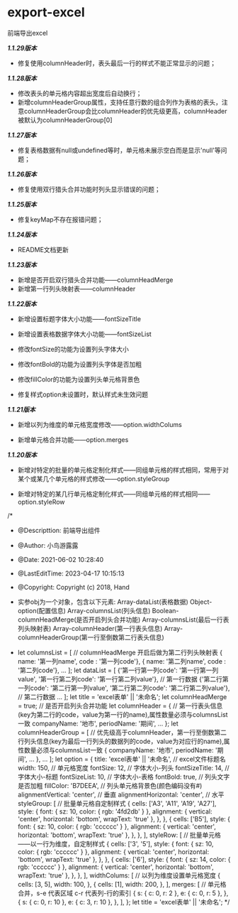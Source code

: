 # export-excel
前端导出excel


***1.1.29版本***

- 修复使用columnHeader时，表头最后一行的样式不能正常显示的问题；

***1.1.28版本***

- 修改表头的单元格内容超出宽度后自动换行；
- 新增columnHeaderGroup属性，支持任意行数的组合列作为表格的表头，注意columnHeaderGroup会比columnHeader的优先级更高，columnHeader被默认为columnHeaderGroup[0]

***1.1.27版本***

- 修复表格数据有null或undefined等时，单元格未展示空白而是显示'null'等问题；

***1.1.26版本***

- 修复使用双行猎头合并功能时列头显示错误的问题；

***1.1.25版本***

- 修复keyMap不存在报错问题；


***1.1.24版本***

- README文档更新

***1.1.23版本***

- 新增是否开启双行猎头合并功能——columnHeadMerge
- 新增第一行列头映射表——columnHeader

***1.1.22版本***

- 新增设置标题字体大小功能——fontSizeTitle

- 新增设置表格数据字体大小功能——fontSizeList

- 修改fontSize的功能为设置列头字体大小

- 修改fontBold的功能为设置列头字体是否加粗

- 修改fillColor的功能为设置列头单元格背景色

- 修复样式option未设置时，默认样式未生效问题

***1.1.21版本***

- 新增以列为维度的单元格宽度修改——option.widthColums

- 新增单元格合并功能——option.merges

***1.1.20版本***

- 新增对特定的批量的单元格定制化样式——同组单元格的样式相同，常用于对某个或某几个单元格的样式修改——option.styleGroup

- 新增对特定的某几行单元格定制化样式——同组单元格的样式相同——option.styleRow

/*
 * @Descripttion: 前端导出组件
 * @Author: 小鸟游露露
 * @Date: 2021-06-02 10:28:40
 * @LastEditTime: 2023-04-17 10:15:13
 * @Copyright: Copyright (c) 2018, Hand
 * 实参obj为一个对象，包含以下元素: Array-dataList(表格数据)  Object-option(配置信息) Array-columnsList(列头信息) Boolean-columnHeadMerge(是否开启列头合并功能) Array-columnsList(最后一行表列头映射表)  Array-columnHeader(第一行表头信息) Array-columnHeaderGroup(第一行至倒数第二行表头信息)

 * let columnsList = [ // columnHeadMerge 开启后做为第二行列头映射表
      { name: '第一列name', code : '第一列code'},
      { name: '第二列name', code : '第二列code'},
      ...
    ];
    let dataList = [
        {'第一行第一列code': '第一行第一列value', '第一行第二列code': '第一行第二列value'}, // 第一行数据
        {'第二行第一列code': '第二行第一列value', '第二行第二列code': '第二行第二列value'}, // 第二行数据
        ...
    ];
    let title = 'excel表单' || '未命名';
    let columnHeadMerge = true; // 是否开启列头合并功能
    let columnHeader = { // 第一行表头信息(key为第二行的code，value为第一行的name),属性数量必须与columnsList一致
        companyName: '地市',
        periodName: '期间',
        ...
    };
    let columnHeaderGroup = [ // 优先级高于columnHeader，第一行至倒数第二行列头信息(key为最后一行列头的数据列的code，value为对应行的name),属性数量必须与columnsList一致
      {
        companyName: '地市',
        periodName: '期间',
        ...
      },
      ...
    ];
    let option = {
        title: 'excel表单' || '未命名', // excel文件标题名
        width: 150, // 单元格宽度
        fontSize: 12, // 字体大小-列头
        fontSizeTitle: 14, // 字体大小-标题
        fontSizeList: 10, // 字体大小-表格
        fontBold: true, // 列头文字是否加粗
        fillColor: 'B7DEEA', // 列头单元格背景色(颜色编码没有#)
        alignmentVertical: 'center', // 垂直
        alignmentHorizontal: 'center', // 水平
        styleGroup: [ // 批量单元格自定制样式
        {
          cells: ['A3', 'A11', 'A19', 'A27'],
          style: {
            font: { sz: 10, color: { rgb: '4fd2db' } },
            alignment: { vertical: 'center', horizontal: 'bottom', wrapText: 'true' },
          },
        },
        {
          cells: ['B5'],
          style: {
            font: { sz: 10, color: { rgb: 'cccccc' } },
            alignment: { vertical: 'center', horizontal: 'bottom', wrapText: 'true' },
          },
        },
      ],
      styleRow: [ // 批量单元格——以一行为维度，自定制样式
        {
          cells: ['3', '5'],
          style: {
            font: { sz: 10, color: { rgb: 'cccccc' } },
            alignment: { vertical: 'center', horizontal: 'bottom', wrapText: 'true' },
          },
        },
        {
          cells: ['6'],
          style: {
            font: { sz: 14, color: { rgb: 'cccccc' } },
            alignment: { vertical: 'center', horizontal: 'bottom', wrapText: 'true' },
          },
        },
      ],
      widthColums: [ // 以列为维度设置单元格宽度
        {
          cells: [3, 5],
          width: 100,
        },
        {
          cells: [1],
          width: 200,
        },
      ],
      merges: [ // 单元格合并，s-e 代表区域 c-r 代表列-行的索引
        {
          s: { c: 0, r: 2 },
          e: { c: 0, r: 5 },
        },
        {
          s: { c: 0, r: 10 },
          e: { c: 3, r: 10 },
        },
      ],
    };
    let title = 'excel表单' || '未命名';
 */
